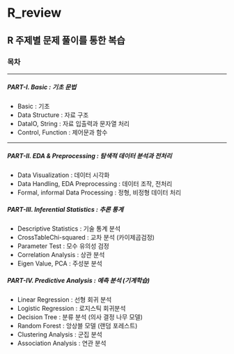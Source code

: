 # R_review

## R 주제별 문제 풀이를 통한 복습

### 목차

***
 
##### PART-I. Basic : 기초 문법  
* Basic : 기초 
* Data Structure : 자료 구조 
* DataIO, String : 자료 입출력과 문자열 처리
* Control, Function : 제어문과 함수

***

##### PART-II. EDA & Preprocessing : 탐색적 데이터 분석과 전처리
* Data Visualization : 데이터 시각화
* Data Handling, EDA Preprocessing : 데이터 조작, 전처리
* Formal, informal Data Processing : 정형, 비정형 데이터 처리

##### PART-III. Inferential Statistics : 추론 통계
* Descriptive Statistics : 기술 통계 분석
* CrossTableChi-squared : 교차 분석 (카이제곱검정)
* Parameter Test : 모수 유의성 검정 
* Correlation Analysis : 상관 분석
* Eigen Value, PCA : 주성분 분석

##### PART-IV. Predictive Analysis : 예측 분석 (기계학습)
* Linear Regression : 선형 회귀 분석 
* Logistic Regression : 로지스틱 회귀분석
* Decision Tree : 분류 분석 (의사 결정 나무 모델)
* Random Forest : 앙상블 모델 (랜덤 포레스트)
* Clustering Analysis : 군집 분석 
* Association Analysis : 연관 분석
